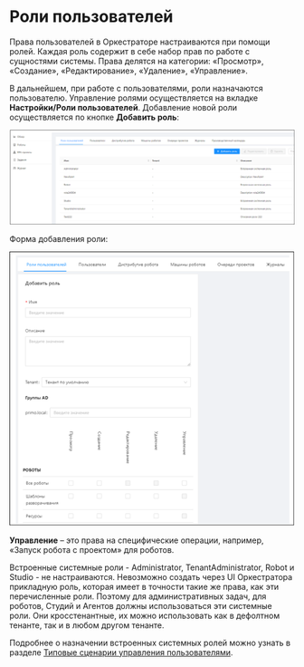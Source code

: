 # Роли пользователей

Права пользователей в Оркестраторе настраиваются при помощи ролей. Каждая роль содержит в себе набор прав по работе с сущностями системы. 
Права делятся на категории: «Просмотр», «Создание», «Редактирование», «Удаление», «Управление».

В дальнейшем, при работе с пользователями, роли назначаются пользователю. Управление ролями осуществляется на вкладке **Настройки/Роли пользователей**. 
Добавление новой роли осуществляется по кнопке **Добавить роль**:

![](../../../orchestrator-new/resources/orchestrator-admin/users/user-roles-1.PNG)

Форма добавления роли:

![](../../../orchestrator-new/resources/orchestrator-admin/users/user-roles-2.PNG)

**Управление** – это права на специфические операции, например, «Запуск робота с проектом» для роботов.

Встроенные системные роли - Administrator, TenantAdministrator, Robot и Studio - не настраиваются. 
Невозможно создать через UI Оркестратора прикладную роль, которая имеет в точности такие же права, как эти перечисленные роли. 
Поэтому для административных задач, для роботов, Студий и Агентов должны использоваться эти системные роли. 
Они кросстенантные, их можно использовать как в дефолтном тенанте, так и в любом другом тенанте. 

Подробнее о назначении встроенных системных ролей можно узнать в разделе [Типовые сценарии управления пользователями](https://docs.primo-rpa.ru/primo-rpa/orchestrator-new/orchestrator-admin/users/common-scenarios).
